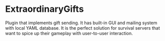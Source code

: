 # ExtraordinaryGifts
Plugin that implements gift sending. It has built-in GUI and mailing system with local YAML database. It is the perfect solution for survival servers that want to spice up their gameplay with user-to-user interaction.
